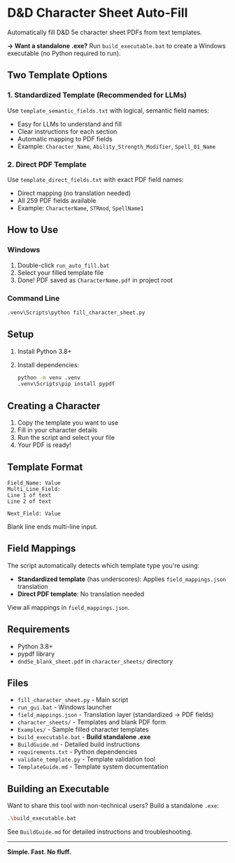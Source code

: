 # D&D Character Sheet Auto-Fill

Automatically fill D&D 5e character sheet PDFs from text templates.

**→ Want a standalone .exe?** Run `build_executable.bat` to create a Windows executable (no Python required to run).

## Two Template Options

### 1. Standardized Template (Recommended for LLMs)

Use `template_semantic_fields.txt` with logical, semantic field names:

- Easy for LLMs to understand and fill
- Clear instructions for each section
- Automatic mapping to PDF fields
- Example: `Character_Name`, `Ability_Strength_Modifier`, `Spell_01_Name`

### 2. Direct PDF Template

Use `template_direct_fields.txt` with exact PDF field names:

- Direct mapping (no translation needed)
- All 259 PDF fields available
- Example: `CharacterName`, `STRmod`, `SpellName1`

## How to Use

### Windows

1. Double-click `run_auto_fill.bat`
2. Select your filled template file
3. Done! PDF saved as `CharacterName.pdf` in project root

### Command Line

```bash
.venv\Scripts\python fill_character_sheet.py
```

## Setup

1. Install Python 3.8+
2. Install dependencies:

   ```bash
   python -m venv .venv
   .venv\Scripts\pip install pypdf
   ```

## Creating a Character

1. Copy the template you want to use
2. Fill in your character details
3. Run the script and select your file
4. Your PDF is ready!

## Template Format

```text
Field_Name: Value
Multi_Line_Field:
Line 1 of text
Line 2 of text

Next_Field: Value
```

Blank line ends multi-line input.

## Field Mappings

The script automatically detects which template type you're using:

- **Standardized template** (has underscores): Applies `field_mappings.json` translation
- **Direct PDF template**: No translation needed

View all mappings in `field_mappings.json`.

## Requirements

- Python 3.8+
- pypdf library
- `dnd5e_blank_sheet.pdf` in `character_sheets/` directory

## Files

- `fill_character_sheet.py` - Main script
- `run_gui.bat` - Windows launcher
- `field_mappings.json` - Translation layer (standardized → PDF fields)
- `character_sheets/` - Templates and blank PDF form
- `Examples/` - Sample filled character templates
- `build_executable.bat` - **Build standalone .exe**
- `BuildGuide.md` - Detailed build instructions
- `requirements.txt` - Python dependencies
- `validate_template.py` - Template validation tool
- `TemplateGuide.md` - Template system documentation

## Building an Executable

Want to share this tool with non-technical users? Build a standalone `.exe`:

```bash
.\build_executable.bat
```

See `BuildGuide.md` for detailed instructions and troubleshooting.

---

**Simple. Fast. No fluff.**

